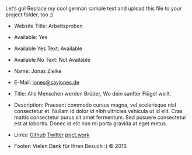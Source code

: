 Let’s go! Replace my cool german sample text and upload this file to your project folder, too :)

- Website Title:			Arbeitsproben
- Available:					Yes
- Available Yes Text: Available
- Available No Text:	Not Available

- Name: Jonas Zielke
- E-Mail: jones@sayjones.de
- Title: Alle Menschen werden Brüder,
Wo dein sanfter Flügel weilt.
- Description: Praesent commodo cursus magna, vel scelerisque nisl consectetur et. Nullam id dolor *id nibh* ultricies vehicula ut id elit. Cras mattis consectetur purus sit amet fermentum. Sed posuere consectetur est at lobortis. Donec id elit non mi porta gravida at eget metus.
- Links: [Github](https://github.com/jonaszielke/prjct)
[Twitter](https://twitter.com/joneszielke)
[prjct.work](http://www.prjct.work)
- Footer: Vielen Dank für Ihren Besuch :)
© 2016